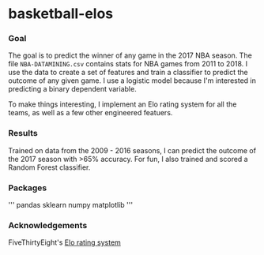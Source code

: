 # basketball-elos

### Goal
The goal is to predict the winner of any game in the 2017 NBA season. The file $\texttt{NBA-DATAMINING.csv}$ contains stats for NBA games from 2011 to 2018.  I use the data to create a set of features and train a classifier to predict the outcome of any given game. I use a logistic model because I'm interested in predicting a binary dependent variable.

To make things interesting, I implement an Elo rating system for all the teams, as well as a few other engineered featuers.

### Results
Trained on data from the 2009 - 2016 seasons, I can predict the outcome of the 2017 season with >65% accuracy. For fun, I also trained and scored a Random Forest classifier.

### Packages 
'''
pandas
sklearn
numpy
matplotlib
'''

### Acknowledgements
FiveThirtyEight's [Elo rating system](https://fivethirtyeight.com/features/how-we-calculate-nba-elo-ratings/)
